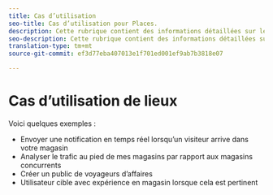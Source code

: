 ```yaml
---
title: Cas d’utilisation
seo-title: Cas d’utilisation pour Places.
description: Cette rubrique contient des informations détaillées sur les cas d’utilisation de Places.
seo-description: Cette rubrique contient des informations détaillées sur les cas d’utilisation de Places.
translation-type: tm+mt
source-git-commit: ef3d77eba407013e1f701ed001ef9ab7b3818e07

---
```



# Cas d’utilisation de lieux

Voici quelques exemples :

* Envoyer une notification en temps réel lorsqu’un visiteur arrive dans votre magasin
* Analyser le trafic au pied de mes magasins par rapport aux magasins concurrents
* Créer un public de voyageurs d’affaires
* Utilisateur cible avec expérience en magasin lorsque cela est pertinent
